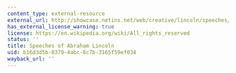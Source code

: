 ```yaml
---
content_type: external-resource
external_url: http://showcase.netins.net/web/creative/lincoln/speeches/speech.htm
has_external_license_warning: true
license: https://en.wikipedia.org/wiki/All_rights_reserved
status: ''
title: Speeches of Abraham Lincoln
uid: b16d3d5b-0379-4abc-8c7b-3165f59ef034
wayback_url: ''
---
```

